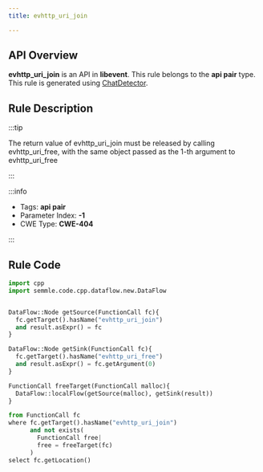```yaml
---
title: evhttp_uri_join

---
```



## API Overview
**evhttp_uri_join** is an API in **libevent**. This rule belongs to the **api pair** type. This rule is generated using [ChatDetector](../../tools/ChatDetector).
## Rule Description

:::tip

The return value of evhttp_uri_join must be released by calling evhttp_uri_free, with the same object passed as the 1-th argument to evhttp_uri_free

:::

:::info

- Tags: **api pair**
- Parameter Index: **-1**
- CWE Type: **CWE-404**

:::

## Rule Code
```python
import cpp
import semmle.code.cpp.dataflow.new.DataFlow


DataFlow::Node getSource(FunctionCall fc){
  fc.getTarget().hasName("evhttp_uri_join")
  and result.asExpr() = fc
}

DataFlow::Node getSink(FunctionCall fc){
  fc.getTarget().hasName("evhttp_uri_free")
  and result.asExpr() = fc.getArgument(0)
}

FunctionCall freeTarget(FunctionCall malloc){
  DataFlow::localFlow(getSource(malloc), getSink(result))
}

from FunctionCall fc
where fc.getTarget().hasName("evhttp_uri_join")
      and not exists(
        FunctionCall free| 
        free = freeTarget(fc)
      )
select fc.getLocation()

```